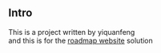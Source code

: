 ## Intro
This is a project written by yiquanfeng  
and this is for the [roadmap website](https://roadmap.sh/projects/single-page-cv) solution
